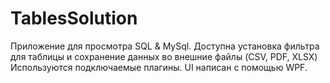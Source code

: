 # TablesSolution
Приложение для просмотра SQL & MySql.
Доступна установка фильтра для таблицы и сохранение данных во внешние файлы (CSV, PDF, XLSX)
Используются подключаемые плагины.
UI написан с помощью WPF.

